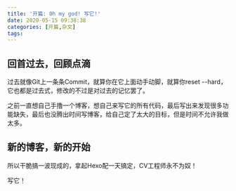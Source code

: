 ```yaml
---
title: '开篇: Oh my god! 写它!'
date: 2020-05-15 09:38:38
categories: [开篇,杂文]
tags: 
---
```


## 回首过去，回顾点滴

过去就像Git上一条条Commit，就算你在它上面动手动脚，就算你reset --hard，它也都是过去式，修改的不过是对过去的记忆罢了。

之前一直想自己手撸一个博客，想自己来写它的所有代码，最后写出来发现很多功能缺失，最后也没腾出时间写博客，给自己定了太大的目标，但是时间不允许我做太多。

## 新的博客，新的开始

所以干脆搞一波现成的，拿起Hexo配一天搞定，CV工程师永不为奴！

写它！
